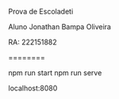 Prova de Escoladeti

Aluno Jonathan Bampa Oliveira

RA: 222151882

========

npm run start
npm run serve

localhost:8080